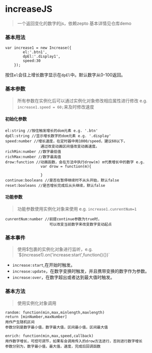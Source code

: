 # increaseJS

> 一个返回变化的数字的js，依赖zepto
> 基本详情见仓库demo

### 基本用法

	var increase1 = new Increase({
            el:'.btn1',
            dpEl:'.display1',
            speed:30
        });
        
按住`el`会往上增长数字显示在`dpEl`中。默认数字从0-100返回。

### 基本参数
> 所有参数在实例化后可以通过实例化对象修改相应属性进行修改 e.g.
> `increase1.speed = 60;`来及时修改速度

#### 初始化参数

	el:string //按住触发增长的dom元素 e.g. '.btn'
	dpEl:string //显示增长数字的dom元素 e.g. '.display'
	speed:number //增长速度，在定时器中用1000/speed，建议60以下，
					通过改变动画区间值改变动画速度。
	richMin:number //数字最低值
	richMax:number //数字最高值
	drow:function //动画函数，会在方法中执行drow(m) m代表增长中的数字 e.g.
					var drow = function(m){
						
					}
	continue:booleans //是否在暂停继续时不从头开始，默认false
	reset:booleans //是否增长完成后从头继续，默认false
	
#### 功能参数
> 功能参数使用实例化对象来使用 e.g. `increase1.cunrentNum=1`

	cunrentNum:number //前提continue参数为true时，
						可以改变当前数字来改变数字变动起点
	
### 基本事件
>  使用$包裹的实例化对象进行监听，e.g. `$(increase1).on('increase:start',function(){})`

* `increase:start`,在开始时触发。
* `increase:update`，在数字变换时触发，并且携带变换的数字作为参数。
* `increase:over`，在数字超出或者达到最大值时触发。
	
### 基本方法
> 使用实例化对象调用

	random: function(min,max,minlength,maxlength) 
	return [minNumber,maxNumber]
	用作产生随机区间
	参数分别是数字最小值，数字最大值，区间最小值，区间最大值
	
	enrich: function(min,max,speed,callback)
	用作数字增长，可控可调节，如果有会调用传入的drow方法进行，否则进行数字增长
	参数分别为，数字最小值，最大值，速度，完成后回调函数
	